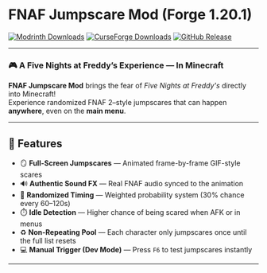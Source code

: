 # FNAF Jumpscare Mod (Forge 1.20.1)

[![Modrinth Downloads](https://img.shields.io/modrinth/dt/9nI9f8QD?color=00AF5C&label=Modrinth%20Downloads&style=for-the-badge)](https://modrinth.com/mod/fnaf-random-jumpscares)
[![CurseForge Downloads](https://cf.way2muchnoise.eu/full_1375022_downloads.svg?badge_style=for_the_badge)](https://www.curseforge.com/minecraft/mc-mods/fnaf-random-jumpscares)
[![GitHub Release](https://img.shields.io/github/v/release/DrSkywalker/FNAF-Jumpscare-Forge-1.20.1?style=for-the-badge&color=blue)](https://github.com/YOUR_GITHUB_USERNAME/FNAF-Jumpscare-Forge-1.20.1/releases)

---

### 🎮 A Five Nights at Freddy’s Experience — In Minecraft

**FNAF Jumpscare Mod** brings the fear of *Five Nights at Freddy's* directly into Minecraft!  
Experience randomized FNAF 2–style jumpscares that can happen **anywhere**, even on the **main menu**.

---

## 👻 Features

- 🪞 **Full-Screen Jumpscares** — Animated frame-by-frame GIF-style scares
- 🔊 **Authentic Sound FX** — Real FNAF audio synced to the animation
- 🎲 **Randomized Timing** — Weighted probability system (30% chance every 60–120s)
- ⏱️ **Idle Detection** — Higher chance of being scared when AFK or in menus
- ♻️ **Non-Repeating Pool** — Each character only jumpscares once until the full list resets
- 💻 **Manual Trigger (Dev Mode)** — Press `F6` to test jumpscares instantly

---
